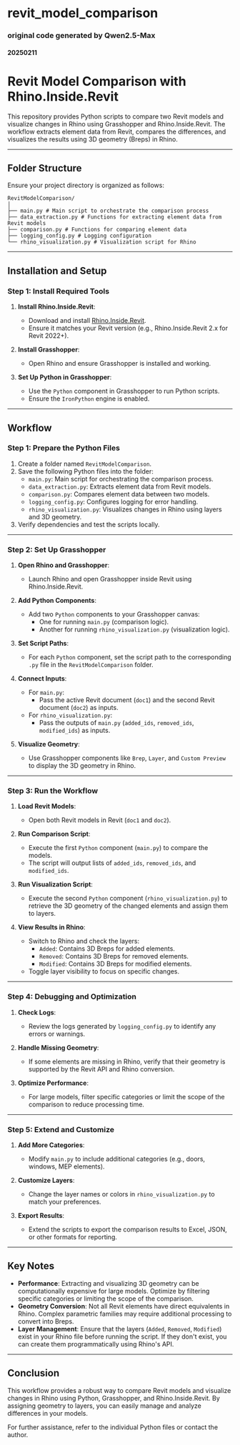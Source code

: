 # revit_model_comparison

### original code generated by Qwen2.5-Max
#### 20250211

# Revit Model Comparison with Rhino.Inside.Revit

This repository provides Python scripts to compare two Revit models and visualize changes in Rhino using Grasshopper and Rhino.Inside.Revit. The workflow extracts element data from Revit, compares the differences, and visualizes the results using 3D geometry (Breps) in Rhino.

---

## Folder Structure

Ensure your project directory is organized as follows:
```
RevitModelComparison/
│
├── main.py # Main script to orchestrate the comparison process
├── data_extraction.py # Functions for extracting element data from Revit models
├── comparison.py # Functions for comparing element data
├── logging_config.py # Logging configuration
└── rhino_visualization.py # Visualization script for Rhino
```


---

## Installation and Setup

### Step 1: Install Required Tools

1. **Install Rhino.Inside.Revit**:
   - Download and install [Rhino.Inside.Revit](https://www.rhino3d.com/inside/revit).
   - Ensure it matches your Revit version (e.g., Rhino.Inside.Revit 2.x for Revit 2022+).

2. **Install Grasshopper**:
   - Open Rhino and ensure Grasshopper is installed and working.

3. **Set Up Python in Grasshopper**:
   - Use the `Python` component in Grasshopper to run Python scripts.
   - Ensure the `IronPython` engine is enabled.

---

## Workflow

### Step 1: Prepare the Python Files

1. Create a folder named `RevitModelComparison`.
2. Save the following Python files into the folder:
   - `main.py`: Main script for orchestrating the comparison process.
   - `data_extraction.py`: Extracts element data from Revit models.
   - `comparison.py`: Compares element data between two models.
   - `logging_config.py`: Configures logging for error handling.
   - `rhino_visualization.py`: Visualizes changes in Rhino using layers and 3D geometry.
3. Verify dependencies and test the scripts locally.

---

### Step 2: Set Up Grasshopper

1. **Open Rhino and Grasshopper**:
   - Launch Rhino and open Grasshopper inside Revit using Rhino.Inside.Revit.

2. **Add Python Components**:
   - Add two `Python` components to your Grasshopper canvas:
     - One for running `main.py` (comparison logic).
     - Another for running `rhino_visualization.py` (visualization logic).

3. **Set Script Paths**:
   - For each `Python` component, set the script path to the corresponding `.py` file in the `RevitModelComparison` folder.

4. **Connect Inputs**:
   - For `main.py`:
     - Pass the active Revit document (`doc1`) and the second Revit document (`doc2`) as inputs.
   - For `rhino_visualization.py`:
     - Pass the outputs of `main.py` (`added_ids`, `removed_ids`, `modified_ids`) as inputs.

5. **Visualize Geometry**:
   - Use Grasshopper components like `Brep`, `Layer`, and `Custom Preview` to display the 3D geometry in Rhino.

---

### Step 3: Run the Workflow

1. **Load Revit Models**:
   - Open both Revit models in Revit (`doc1` and `doc2`).

2. **Run Comparison Script**:
   - Execute the first `Python` component (`main.py`) to compare the models.
   - The script will output lists of `added_ids`, `removed_ids`, and `modified_ids`.

3. **Run Visualization Script**:
   - Execute the second `Python` component (`rhino_visualization.py`) to retrieve the 3D geometry of the changed elements and assign them to layers.

4. **View Results in Rhino**:
   - Switch to Rhino and check the layers:
     - `Added`: Contains 3D Breps for added elements.
     - `Removed`: Contains 3D Breps for removed elements.
     - `Modified`: Contains 3D Breps for modified elements.
   - Toggle layer visibility to focus on specific changes.

---

### Step 4: Debugging and Optimization

1. **Check Logs**:
   - Review the logs generated by `logging_config.py` to identify any errors or warnings.

2. **Handle Missing Geometry**:
   - If some elements are missing in Rhino, verify that their geometry is supported by the Revit API and Rhino conversion.

3. **Optimize Performance**:
   - For large models, filter specific categories or limit the scope of the comparison to reduce processing time.

---

### Step 5: Extend and Customize

1. **Add More Categories**:
   - Modify `main.py` to include additional categories (e.g., doors, windows, MEP elements).

2. **Customize Layers**:
   - Change the layer names or colors in `rhino_visualization.py` to match your preferences.

3. **Export Results**:
   - Extend the scripts to export the comparison results to Excel, JSON, or other formats for reporting.

---

## Key Notes

- **Performance**: Extracting and visualizing 3D geometry can be computationally expensive for large models. Optimize by filtering specific categories or limiting the scope of the comparison.
- **Geometry Conversion**: Not all Revit elements have direct equivalents in Rhino. Complex parametric families may require additional processing to convert into Breps.
- **Layer Management**: Ensure that the layers (`Added`, `Removed`, `Modified`) exist in your Rhino file before running the script. If they don't exist, you can create them programmatically using Rhino's API.

---

## Conclusion

This workflow provides a robust way to compare Revit models and visualize changes in Rhino using Python, Grasshopper, and Rhino.Inside.Revit. By assigning geometry to layers, you can easily manage and analyze differences in your models.

For further assistance, refer to the individual Python files or contact the author.